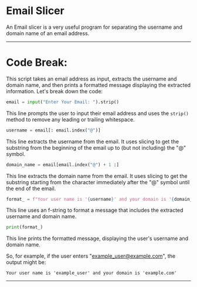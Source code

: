 # Email Slicer

An Email slicer is a very useful program for separating the username and domain name of an email address.

-----

# Code Break:

This script takes an email address as input, extracts the username and domain name, and then prints a formatted message displaying the extracted information. Let's break down the code:

```python
email = input("Enter Your Email: ").strip()
```

This line prompts the user to input their email address and uses the `strip()` method to remove any leading or trailing whitespace.

```python
username = email[: email.index("@")]
```

This line extracts the username from the email. It uses slicing to get the substring from the beginning of the email up to (but not including) the "@" symbol.

```python
domain_name = email[email.index("@") + 1 :]
```

This line extracts the domain name from the email. It uses slicing to get the substring starting from the character immediately after the "@" symbol until the end of the email.

```python
format_ = f"Your user name is '{username}' and your domain is '{domain_name}'"
```

This line uses an f-string to format a message that includes the extracted username and domain name.

```python
print(format_)
```

This line prints the formatted message, displaying the user's username and domain name.

So, for example, if the user enters "example_user@example.com", the output might be:

```
Your user name is 'example_user' and your domain is 'example.com'
```

-----